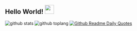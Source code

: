 <!--
**Tanmay451/Tanmay451** is a ✨ _special_ ✨ repository because its `README.md` (this file) appears on your GitHub profile.

Here are some ideas to get you started:

- 🔭 I’m currently working on ...
- 🌱 I’m currently learning ...
- 👯 I’m looking to collaborate on ...
- 🤔 I’m looking for help with ...
- 💬 Ask me about ...
- 📫 How to reach me: ...
- 😄 Pronouns: ...
- ⚡ Fun fact: ...
-->
## Hello World! <img src="https://raw.githubusercontent.com/iampavangandhi/iampavangandhi/master/gifs/Hi.gif" width="30px"></h2>
![github stats](https://github-readme-stats.vercel.app/api?username=Tanmay451&show_icons=true&theme=radical&hide=stars,contribs,issues&show=prs_merged,prs_merged_percentage)
![github toplang](https://github-readme-stats.vercel.app/api/top-langs/?username=Tanmay451&layout=compact&theme=nightowl&hide_progress=true)
[![Github Readme Daily Quotes](https://readme-daily-quotes.vercel.app/api)](https://github.com/cheehwatang/github-readme-daily-quotes)
